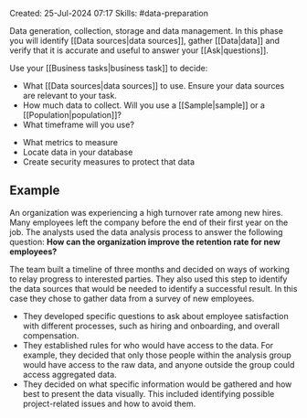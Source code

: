 Created: 25-Jul-2024 07:17
Skills: #data-preparation

Data generation, collection, storage and data management. In this phase you will identify [[Data sources|data sources]], gather [[Data|data]] and verify that it is accurate and useful to answer your [[Ask|questions]].

Use your [[Business tasks|business task]] to decide:
- What [[Data sources|data sources]] to use. Ensure your data sources are relevant to your task.
- How much data to collect. Will you use a [[Sample|sample]] or a [[Population|population]]?
- What timeframe will you use?
* What metrics to measure
* Locate data in your database
* Create security measures to protect that data
## Example
An organization was experiencing a high turnover rate among new hires. Many employees left the company before the end of their first year on the job. The analysts used the data analysis process to answer the following question: **How can the organization improve the retention rate for new employees?**

The team built a timeline of three months and decided on ways of working to relay progress to interested parties. They also used this step to identify the data sources that would be needed to identify a successful result. In this case they chose to gather data from a survey of new employees.

* They developed specific questions to ask about employee satisfaction with different processes, such as hiring and onboarding, and overall compensation.
* They established rules for who would have access to the data. For example, they decided that only those people within the analysis group would have access to the raw data, and anyone outside the group could access aggregated data.
* They decided on what specific information would be gathered and how best to present the data visually. This included identifying possible project-related issues and how to avoid them.
